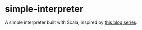 # simple-interpreter

A simple interpreter built with Scala, inspired by [this blog series](https://ruslanspivak.com/lsbasi-part1/).
